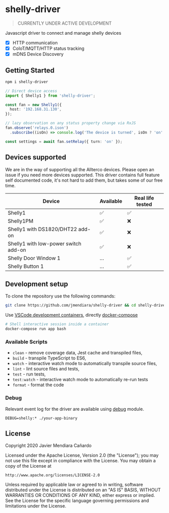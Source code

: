 
# shelly-driver

> CURRENTLY UNDER ACTIVE DEVELOPMENT

Javascript driver to connect and manage shelly devices

- [x] HTTP communication
- [x] CoIoT/MQTT/HTTP status tracking
- [x] mDNS Device Discovery

## Getting Started

```sh
npm i shelly-driver
```

```ts
// Direct device access
import { Shelly1 } from 'shelly-driver';

const fan = new Shelly1({
  host: '192.168.31.130',
});

// lazy observation on any status property change via RxJS
fan.observe('relays.0.ison')
  .subscribe((isOn) => console.log('The device is turned', isOn ? 'on': 'off'));

const settings = await fan.setRelay({ turn: 'on' });
```

## Devices supported

We are in the way of supporting all the Allterco devices. Please open an issue if you need more devices supported. This driver contains full feature self documented code, it's not hard to add them,
but takes some of our free time.

| Device                               | Available | Real life tested |
| ------------------------------------ | --------- | ---------------- |
| Shelly1                              | ✅         | ✅               |
| Shelly1PM                            | ✅         | ❌               |
| Shelly1 with DS1820/DHT22 add-on     | ✅         | ❌               |
| Shelly1 with low-power switch add-on | ✅         | ❌               |
| Shelly Door Window 1                 | …          | ✅               |
| Shelly Button 1                      | …          | ✅               |

## Development setup

To clone the repository use the following commands:

```sh
git clone https://github.com/jmendiara/shelly-driver && cd shelly-driver
```

Use [VSCode development containers](https://code.visualstudio.com/docs/remote/containers),  directly [docker-compose](https://docs.docker.com/compose/)

```sh
# Shell interactive session inside a container
docker-compose run app bash
```

### Available Scripts

- `clean` - remove coverage data, Jest cache and transpiled files,
- `build` - transpile TypeScript to ES6,
- `watch` - interactive watch mode to automatically transpile source files,
- `lint` - lint source files and tests,
- `test` - run tests,
- `test:watch` - interactive watch mode to automatically re-run tests
- `format` - format the code


### Debug

Relevant event log for the driver are available using [debug](https://github.com/visionmedia/debug) module.
```
DEBUG=shelly:* ./your-app-binary
```

## License

Copyright 2020 Javier Mendiara Cañardo

Licensed under the Apache License, Version 2.0 (the "License");
you may not use this file except in compliance with the License.
You may obtain a copy of the License at

    http://www.apache.org/licenses/LICENSE-2.0

Unless required by applicable law or agreed to in writing, software
distributed under the License is distributed on an "AS IS" BASIS,
WITHOUT WARRANTIES OR CONDITIONS OF ANY KIND, either express or implied.
See the License for the specific language governing permissions and
limitations under the License.
